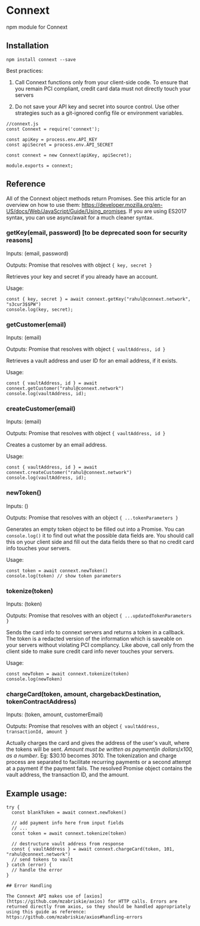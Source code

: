 # Connext
npm module for Connext

## Installation

`npm install connext --save`

Best practices:

1) Call Connext functions only from your client-side code. To ensure that you remain PCI compliant, credit card data must not directly touch your servers

2) Do not save your API key and secret into source control. Use other strategies such as a git-ignored config file or environment variables.

```
//connext.js
const Connext = require('connext');

const apiKey = process.env.API_KEY
const apiSecret = process.env.API_SECRET

const connext = new Connext(apiKey, apiSecret);

module.exports = connext;
```

## Reference

All of the Connext object methods return Promises. See this article for an overview on how to use them: https://developer.mozilla.org/en-US/docs/Web/JavaScript/Guide/Using_promises. If you are using ES2017 syntax, you can use async/await for a much cleaner syntax.

### getKey(email, password) [to be deprecated soon for security reasons]

Inputs: (email, password)

Outputs: Promise that resolves with object `{ key, secret }`

Retrieves your key and secret if you already have an account.

Usage:

```
const { key, secret } = await connext.getKey("rahul@connext.network", "s3cur3$$PW")
console.log(key, secret);
```

### getCustomer(email)

Inputs: (email)

Outputs: Promise that resolves with object `{ vaultAddress, id }`

Retrieves a vault address and user ID for an email address, if it exists.

Usage:

```
const { vaultAddress, id } = await connext.getCustomer("rahul@connext.network")
console.log(vaultAddress, id);
```

### createCustomer(email)

Inputs: (email)

Outputs: Promise that resolves with object `{ vaultAddress, id }`

Creates a customer by an email address.

Usage:

```
const { vaultAddress, id } = await connext.createCustomer("rahul@connext.network")
console.log(vaultAddress, id);
```

### newToken()

Inputs: ()

Outputs: Promise that resolves with an object `{ ...tokenParameters }`

Generates an empty token object to be filled out into a Promise. You can `console.log()` it to find out what the possible data fields are. You should call this on your client side and fill out the data fields there so that no credit card info touches your servers.

Usage:

```
const token = await connext.newToken()
console.log(token) // show token parameters
```

### tokenize(token)

Inputs: (token)

Outputs: Promise that resolves with an object `{ ...updatedTokenParameters }`

Sends the card info to connext servers and returns a token in a callback. The token is a redacted version of the information which is saveable on your servers without violating PCI compliancy. Like above, call only from the client side to make sure credit card info never touches your servers.

Usage:

```
const newToken = await connext.tokenize(token)
console.log(newToken)
```

### chargeCard(token, amount, chargebackDestination, tokenContractAddress)

Inputs: (token, amount, customerEmail)

Outputs: Promise that resolves with an object `{ vaultAddress, transactionId, amount }`

Actually charges the card and gives the address of the user's vault, where the tokens will be sent. *Amount must be written as payment(in dollars)x100, as a number*. Eg: $30.10 becomes 3010. The tokenization and charge process are separated to facilitate recurring payments or a second attempt at a payment if the payment fails. The resolved Promise object contains the vault address, the transaction ID, and the amount.

## Example usage:

```
try {
  const blankToken = await connext.newToken()

  // add payment info here from input fields
  // ...
  const token = await connext.tokenize(token)

  // destructure vault address from response
  const { vaultAddress } = await connext.chargeCard(token, 101, "rahul@connext.network")
  // send tokens to vault
} catch (error) {
  // handle the error
}

## Error Handling

The Connext API makes use of [axios](https://github.com/mzabriskie/axios) for HTTP calls. Errors are returned directly from axios, so they should be handled appropriately using this guide as reference: https://github.com/mzabriskie/axios#handling-errors
